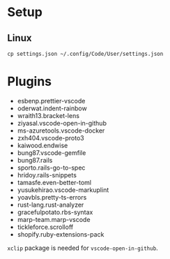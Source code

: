 # Setup

## Linux

```
cp settings.json ~/.config/Code/User/settings.json
```

# Plugins

- esbenp.prettier-vscode
- oderwat.indent-rainbow
- wraith13.bracket-lens
- ziyasal.vscode-open-in-github
- ms-azuretools.vscode-docker
- zxh404.vscode-proto3
- kaiwood.endwise
- bung87.vscode-gemfile
- bung87.rails
- sporto.rails-go-to-spec
- hridoy.rails-snippets
- tamasfe.even-better-toml
- yusukehirao.vscode-markuplint
- yoavbls.pretty-ts-errors
- rust-lang.rust-analyzer
- gracefulpotato.rbs-syntax
- marp-team.marp-vscode
- tickleforce.scrolloff
- shopify.ruby-extensions-pack

`xclip` package is needed for `vscode-open-in-github`.
